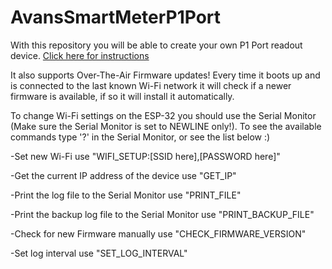 # AvansSmartMeterP1Port
With this repository you will be able to create your own P1 Port readout device. [Click here for instructions](https://github.com/ArjanPalsje/AvansSmartMeterP1Port/wiki)

It also supports Over-The-Air Firmware updates! Every time it boots up and is connected to the last known Wi-Fi network it will check if a newer firmware is available, if so it will install it automatically. 

To change Wi-Fi settings on the ESP-32 you should use the Serial Monitor (Make sure the Serial Monitor is set to NEWLINE only!).
To see the available commands type '?' in the Serial Monitor, or see the list below :)

-Set new Wi-Fi use "WIFI_SETUP:[SSID here],[PASSWORD here]"

-Get the current IP address of the device use "GET_IP"

-Print the log file to the Serial Monitor use "PRINT_FILE"

-Print the backup log file to the Serial Monitor use "PRINT_BACKUP_FILE"

-Check for new Firmware manually use "CHECK_FIRMWARE_VERSION"

-Set log interval use "SET_LOG_INTERVAL"
